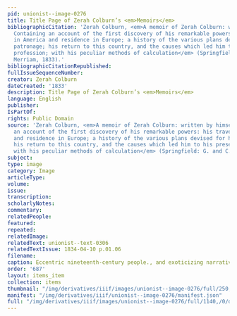 ```yaml
---
pid: unionist--image-0276
title: Title Page of Zerah Colburn’s <em>Memoirs</em>
bibliographicCitation: 'Zerah Colburn, <em>A memoir of Zerah Colburn: written by himself.
  Containing an account of the first discovery of his remarkable powers: his travels
  in America and residence in Europe; a history of the various plans devised for his
  patronage; his return to this country, and the causes which led him to his present
  profession; with his peculiar methods of calculation</em> (Springfield: G. and C.
  Merriam, 1833).'
bibliographicCitationRepublished: 
fullIssueSequenceNumber: 
creator: Zerah Colburn
dateCreated: '1833'
description: Title Page of Zerah Colburn’s <em>Memoirs</em>
language: English
publisher: 
IsPartOf: 
rights: Public Domain
source: 'Zerah Colburn, <em>A memoir of Zerah Colburn: written by himself. Containing
  an account of the first discovery of his remarkable powers: his travels in America
  and residence in Europe; a history of the various plans devised for his patronage;
  his return to this country, and the causes which led him to his present profession;
  with his peculiar methods of calculation</em> (Springfield: G. and C. Merriam, 1833).'
subject: 
type: image
category: Image
articleType: 
volume: 
issue: 
transcription: 
scholarlyNotes: 
commentary: 
relatedPeople: 
featured: 
repeated: 
relatedImage: 
relatedText: unionist--text-0306
relatedTextIssue: 1834-04-10 p.01.06
filename: 
caption: Eccentric nineteenth-century people., and exoticizing narratives, went hand-in-hand
order: '687'
layout: items_item
collection: items
thumbnail: "/img/derivatives/iiif/images/unionist--image-0276/full/250,/0/default.jpg"
manifest: "/img/derivatives/iiif/unionist--image-0276/manifest.json"
full: "/img/derivatives/iiif/images/unionist--image-0276/full/1140,/0/default.jpg"
---
```

